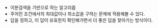 - 이분검색을 기반으로 하는 알고리즘
- 주어진 조건에서의 최대값이나 최소값을 구하는 문제에 적용해볼 수 있다. 
- 답을 정하고, 이 답이 유효한지 확인해가면서 더 좋은 답을 찾아가는 방식이다. 